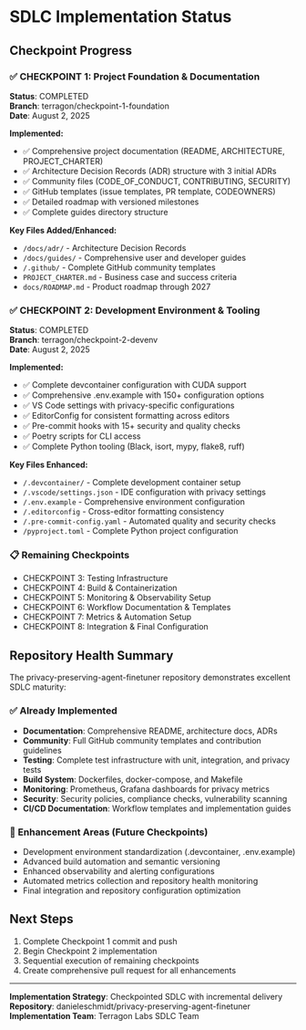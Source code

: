 # SDLC Implementation Status

## Checkpoint Progress

### ✅ CHECKPOINT 1: Project Foundation & Documentation 
**Status**: COMPLETED  
**Branch**: terragon/checkpoint-1-foundation  
**Date**: August 2, 2025

**Implemented:**
- ✅ Comprehensive project documentation (README, ARCHITECTURE, PROJECT_CHARTER)
- ✅ Architecture Decision Records (ADR) structure with 3 initial ADRs
- ✅ Community files (CODE_OF_CONDUCT, CONTRIBUTING, SECURITY)
- ✅ GitHub templates (issue templates, PR template, CODEOWNERS)
- ✅ Detailed roadmap with versioned milestones
- ✅ Complete guides directory structure

**Key Files Added/Enhanced:**
- `/docs/adr/` - Architecture Decision Records
- `/docs/guides/` - Comprehensive user and developer guides
- `/.github/` - Complete GitHub community templates
- `PROJECT_CHARTER.md` - Business case and success criteria
- `docs/ROADMAP.md` - Product roadmap through 2027

### ✅ CHECKPOINT 2: Development Environment & Tooling
**Status**: COMPLETED  
**Branch**: terragon/checkpoint-2-devenv  
**Date**: August 2, 2025

**Implemented:**
- ✅ Complete devcontainer configuration with CUDA support
- ✅ Comprehensive .env.example with 150+ configuration options
- ✅ VS Code settings with privacy-specific configurations
- ✅ EditorConfig for consistent formatting across editors
- ✅ Pre-commit hooks with 15+ security and quality checks
- ✅ Poetry scripts for CLI access
- ✅ Complete Python tooling (Black, isort, mypy, flake8, ruff)

**Key Files Enhanced:**
- `/.devcontainer/` - Complete development container setup
- `/.vscode/settings.json` - IDE configuration with privacy settings  
- `/.env.example` - Comprehensive environment configuration
- `/.editorconfig` - Cross-editor formatting consistency
- `/.pre-commit-config.yaml` - Automated quality and security checks
- `/pyproject.toml` - Complete Python project configuration

### 📋 Remaining Checkpoints
- CHECKPOINT 3: Testing Infrastructure  
- CHECKPOINT 4: Build & Containerization  
- CHECKPOINT 5: Monitoring & Observability Setup  
- CHECKPOINT 6: Workflow Documentation & Templates  
- CHECKPOINT 7: Metrics & Automation Setup  
- CHECKPOINT 8: Integration & Final Configuration  

## Repository Health Summary

The privacy-preserving-agent-finetuner repository demonstrates excellent SDLC maturity:

### ✅ Already Implemented
- **Documentation**: Comprehensive README, architecture docs, ADRs
- **Community**: Full GitHub community templates and contribution guidelines  
- **Testing**: Complete test infrastructure with unit, integration, and privacy tests
- **Build System**: Dockerfiles, docker-compose, and Makefile
- **Monitoring**: Prometheus, Grafana dashboards for privacy metrics
- **Security**: Security policies, compliance checks, vulnerability scanning
- **CI/CD Documentation**: Workflow templates and implementation guides

### 🎯 Enhancement Areas (Future Checkpoints)
- Development environment standardization (.devcontainer, .env.example)
- Advanced build automation and semantic versioning
- Enhanced observability and alerting configurations
- Automated metrics collection and repository health monitoring
- Final integration and repository configuration optimization

## Next Steps

1. Complete Checkpoint 1 commit and push
2. Begin Checkpoint 2 implementation
3. Sequential execution of remaining checkpoints
4. Create comprehensive pull request for all enhancements

---

**Implementation Strategy**: Checkpointed SDLC with incremental delivery  
**Repository**: danieleschmidt/privacy-preserving-agent-finetuner  
**Implementation Team**: Terragon Labs SDLC Team